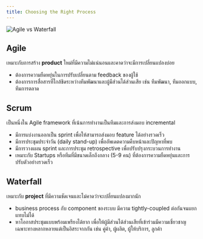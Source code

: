```yaml
---
title: Choosing the Right Process
---
```

![Agile vs Waterfall](https://pub-44a464d4394a43d6834ffdc08038cb38.r2.dev/docs/agile-scrum-cmmi.png)
## Agile
เหมาะกับการสร้าง **product** ใหม่ที่มีความไม่แน่นอนและคาดว่าจะมีการเปลี่ยนแปลงบ่อย
- ต้องการความยืดหยุ่นในการปรับเปลี่ยนตาม feedback ของผู้ใช้
- ต้องการการสื่อสารที่ใกล้ชิดระหว่างทีมพัฒนาและผู้มีส่วนได้ส่วนเสีย เช่น ทีมพัฒนา, ทีมออกแบบ, ทีมการตลาด

## Scrum
เป็นหนึ่งใน Agile framework ที่เน้นการทำงานเป็นทีมและการส่งมอบ incremental
- มีการแบ่งงานออกเป็น sprint เพื่อให้สามารถส่งมอบ feature ได้อย่างรวดเร็ว
- มีการประชุมประจำวัน (daily stand-up) เพื่ออัพเดตความคืบหน้าและปัญหาที่พบ
- มีการวางแผน sprint และการประชุม retrospective เพื่อปรับปรุงกระบวนการทำงาน    
- เหมาะกับ Startups หรือทีมที่มีขนาดเล็กถึงกลาง (5-9 คน) ที่ต้องการความยืดหยุ่นและการปรับตัวอย่างรวดเร็ว

## Waterfall 
เหมาะกับ **project** ที่มีความชัดเจนและไม่คาดว่าจะเปลี่ยนแปลงมากนัก
- business process กับ component ของระบบ มีความ tightly-coupled ต่อกันจนแยกแทบไม่ได้  
- หาโอกาสประชุมแบบพร้อมเพรียงได้ยาก เพื่อให้ผู้มีส่วนได้ส่วนเสียที่เข้าร่วมมีความเชี่ยวชาญเฉพาะทางหลากหลายแต่เป็นอิสระจากกัน เช่น คู่ค้า, ผู้ผลิต, ผู้ให้บริการ, ลูกค้า